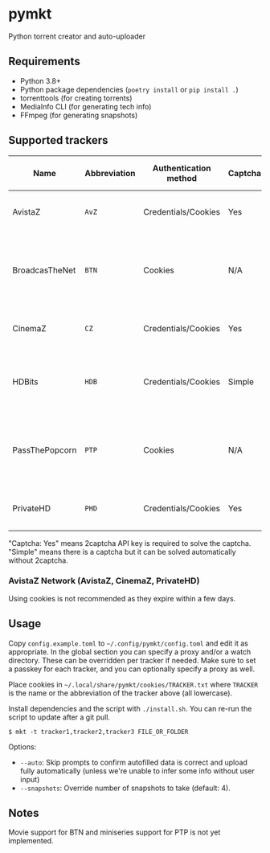 # pymkt

Python torrent creator and auto-uploader

## Requirements
* Python 3.8+
* Python package dependencies (`poetry install` or `pip install .`)
* torrenttools (for creating torrents)
* MediaInfo CLI (for generating tech info)
* FFmpeg (for generating snapshots)

## Supported trackers
Name           | Abbreviation | Authentication method | Captcha | Server upload allowed
-------------- | ------------ | --------------------- | ------- |  -------------------------------------------------------------------
AvistaZ        | `AvZ`        | Credentials/Cookies   | Yes     | :white_check_mark: Yes, if added as seedbox in profile
BroadcasTheNet | `BTN`        | Cookies               | N/A     | :warning: Dedicated servers only, requires staff approval
CinemaZ        | `CZ`         | Credentials/Cookies   | Yes     | :white_check_mark: Yes, if added as seedbox in profile
HDBits         | `HDB`        | Credentials/Cookies   | Simple  | :white_check_mark: Yes, if IP whitelisted in profile or 2FA enabled
PassThePopcorn | `PTP`        | Cookies               | N/A     | :warning: Dedicated servers only, requires staff approval
PrivateHD      | `PHD`        | Credentials/Cookies   | Yes     | :white_check_mark: Yes, if added as seedbox in profile

"Captcha: Yes" means 2captcha API key is required to solve the captcha.
"Simple" means there is a captcha but it can be solved automatically without 2captcha.

### AvistaZ Network (AvistaZ, CinemaZ, PrivateHD)
Using cookies is not recommended as they expire within a few days.

## Usage
Copy `config.example.toml` to `~/.config/pymkt/config.toml` and edit it as appropriate.
In the global section you can specify a proxy and/or a watch directory. These can be overridden per tracker if needed.
Make sure to set a passkey for each tracker, and you can optionally specify a proxy as well.

Place cookies in `~/.local/share/pymkt/cookies/TRACKER.txt` where `TRACKER` is the name or the abbreviation of the
tracker above (all lowercase).

Install dependencies and the script with `./install.sh`. You can re-run the script to update after a git pull.

```
$ mkt -t tracker1,tracker2,tracker3 FILE_OR_FOLDER
```
Options:
* `--auto`: Skip prompts to confirm autofilled data is correct and upload fully automatically
  (unless we're unable to infer some info without user input)
* `--snapshots`: Override number of snapshots to take (default: 4).

## Notes
Movie support for BTN and miniseries support for PTP is not yet implemented.
